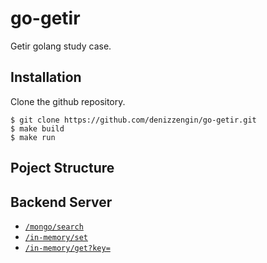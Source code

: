 # go-getir

Getir golang study case.

## Installation

Clone the github repository.

```npm
$ git clone https://github.com/denizzengin/go-getir.git
$ make build
$ make run
```

## Poject Structure

## Backend Server

- [`/mongo/search`](#search)
- [`/in-memory/set`](#set)
- [`/in-memory/get?key=`](#get)
